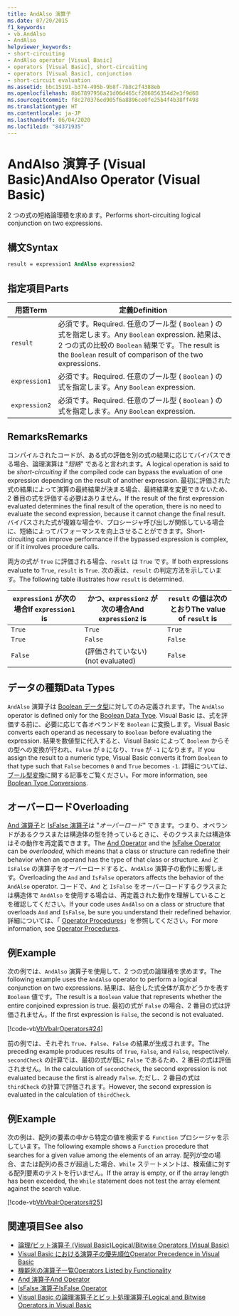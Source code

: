 ```yaml
---
title: AndAlso 演算子
ms.date: 07/20/2015
f1_keywords:
- vb.AndAlso
- AndAlso
helpviewer_keywords:
- short-circuiting
- AndAlso operator [Visual Basic]
- operators [Visual Basic], short-circuiting
- operators [Visual Basic], conjunction
- short-circuit evaluation
ms.assetid: bbc15191-b374-495b-9b8f-7b8c2f4388eb
ms.openlocfilehash: 8b67897956a21d06d465cf206856354d2e3f9d68
ms.sourcegitcommit: f8c270376ed905f6a8896ce0fe25b4f4b38ff498
ms.translationtype: HT
ms.contentlocale: ja-JP
ms.lasthandoff: 06/04/2020
ms.locfileid: "84371935"
---
```

# <a name="andalso-operator-visual-basic"></a><span data-ttu-id="111bc-102">AndAlso 演算子 (Visual Basic)</span><span class="sxs-lookup"><span data-stu-id="111bc-102">AndAlso Operator (Visual Basic)</span></span>
<span data-ttu-id="111bc-103">2 つの式の短絡論理積を求めます。</span><span class="sxs-lookup"><span data-stu-id="111bc-103">Performs short-circuiting logical conjunction on two expressions.</span></span>  
  
## <a name="syntax"></a><span data-ttu-id="111bc-104">構文</span><span class="sxs-lookup"><span data-stu-id="111bc-104">Syntax</span></span>  
  
```vb
result = expression1 AndAlso expression2  
```  
  
## <a name="parts"></a><span data-ttu-id="111bc-105">指定項目</span><span class="sxs-lookup"><span data-stu-id="111bc-105">Parts</span></span>  
  
|<span data-ttu-id="111bc-106">用語</span><span class="sxs-lookup"><span data-stu-id="111bc-106">Term</span></span>|<span data-ttu-id="111bc-107">定義</span><span class="sxs-lookup"><span data-stu-id="111bc-107">Definition</span></span>|  
|---|---|  
|`result`|<span data-ttu-id="111bc-108">必須です。</span><span class="sxs-lookup"><span data-stu-id="111bc-108">Required.</span></span> <span data-ttu-id="111bc-109">任意のブール型 ( `Boolean` ) の式を指定します。</span><span class="sxs-lookup"><span data-stu-id="111bc-109">Any `Boolean` expression.</span></span> <span data-ttu-id="111bc-110">結果は、2 つの式の比較の `Boolean` 結果です。</span><span class="sxs-lookup"><span data-stu-id="111bc-110">The result is the `Boolean` result of comparison of the two expressions.</span></span>|  
|`expression1`|<span data-ttu-id="111bc-111">必須です。</span><span class="sxs-lookup"><span data-stu-id="111bc-111">Required.</span></span> <span data-ttu-id="111bc-112">任意のブール型 ( `Boolean` ) の式を指定します。</span><span class="sxs-lookup"><span data-stu-id="111bc-112">Any `Boolean` expression.</span></span>|  
|`expression2`|<span data-ttu-id="111bc-113">必須です。</span><span class="sxs-lookup"><span data-stu-id="111bc-113">Required.</span></span> <span data-ttu-id="111bc-114">任意のブール型 ( `Boolean` ) の式を指定します。</span><span class="sxs-lookup"><span data-stu-id="111bc-114">Any `Boolean` expression.</span></span>|  
  
## <a name="remarks"></a><span data-ttu-id="111bc-115">Remarks</span><span class="sxs-lookup"><span data-stu-id="111bc-115">Remarks</span></span>  
 <span data-ttu-id="111bc-116">コンパイルされたコードが、ある式の評価を別の式の結果に応じてバイパスできる場合、論理演算は "*短絡*" であると言われます。</span><span class="sxs-lookup"><span data-stu-id="111bc-116">A logical operation is said to be *short-circuiting* if the compiled code can bypass the evaluation of one expression depending on the result of another expression.</span></span> <span data-ttu-id="111bc-117">最初に評価された式の結果によって演算の最終結果が決まる場合、最終結果を変更できないため、2 番目の式を評価する必要はありません。</span><span class="sxs-lookup"><span data-stu-id="111bc-117">If the result of the first expression evaluated determines the final result of the operation, there is no need to evaluate the second expression, because it cannot change the final result.</span></span> <span data-ttu-id="111bc-118">バイパスされた式が複雑な場合や、プロシージャ呼び出しが関係している場合に、短絡によってパフォーマンスを向上させることができます。</span><span class="sxs-lookup"><span data-stu-id="111bc-118">Short-circuiting can improve performance if the bypassed expression is complex, or if it involves procedure calls.</span></span>  
  
 <span data-ttu-id="111bc-119">両方の式が `True` に評価される場合、`result` は `True` です。</span><span class="sxs-lookup"><span data-stu-id="111bc-119">If both expressions evaluate to `True`, `result` is `True`.</span></span> <span data-ttu-id="111bc-120">次の表は、`result` の判定方法を示しています。</span><span class="sxs-lookup"><span data-stu-id="111bc-120">The following table illustrates how `result` is determined.</span></span>  
  
|<span data-ttu-id="111bc-121">`expression1` が次の場合</span><span class="sxs-lookup"><span data-stu-id="111bc-121">If `expression1` is</span></span>|<span data-ttu-id="111bc-122">かつ、`expression2` が次の場合</span><span class="sxs-lookup"><span data-stu-id="111bc-122">And `expression2` is</span></span>|<span data-ttu-id="111bc-123">`result` の値は次のとおり</span><span class="sxs-lookup"><span data-stu-id="111bc-123">The value of `result` is</span></span>|  
|---|---|---|  
|`True`|`True`|`True`|  
|`True`|`False`|`False`|  
|`False`|<span data-ttu-id="111bc-124">(評価されていない)</span><span class="sxs-lookup"><span data-stu-id="111bc-124">(not evaluated)</span></span>|`False`|  
  
## <a name="data-types"></a><span data-ttu-id="111bc-125">データの種類</span><span class="sxs-lookup"><span data-stu-id="111bc-125">Data Types</span></span>  
 <span data-ttu-id="111bc-126">`AndAlso` 演算子は [Boolean データ型](../data-types/boolean-data-type.md)に対してのみ定義されます。</span><span class="sxs-lookup"><span data-stu-id="111bc-126">The `AndAlso` operator is defined only for the [Boolean Data Type](../data-types/boolean-data-type.md).</span></span> <span data-ttu-id="111bc-127">Visual Basic は、式を評価する前に、必要に応じて各オペランドを `Boolean` に変換します。</span><span class="sxs-lookup"><span data-stu-id="111bc-127">Visual Basic converts each operand as necessary to `Boolean` before evaluating the expression.</span></span> <span data-ttu-id="111bc-128">結果を数値型に代入すると、Visual Basic によって `Boolean` からその型への変換が行われ、`False` が `0` になり、`True` が `-1` になります。</span><span class="sxs-lookup"><span data-stu-id="111bc-128">If you assign the result to a numeric type, Visual Basic converts it from `Boolean` to that type such that `False` becomes `0` and `True` becomes `-1`.</span></span>
<span data-ttu-id="111bc-129">詳細については、[ブール型変換](../data-types/boolean-data-type.md#type-conversions)に関する記事をご覧ください。</span><span class="sxs-lookup"><span data-stu-id="111bc-129">For more information, see [Boolean Type Conversions](../data-types/boolean-data-type.md#type-conversions).</span></span>
  
## <a name="overloading"></a><span data-ttu-id="111bc-130">オーバーロード</span><span class="sxs-lookup"><span data-stu-id="111bc-130">Overloading</span></span>  
 <span data-ttu-id="111bc-131">[And 演算子](and-operator.md)と [IsFalse 演算子](isfalse-operator.md)は "*オーバーロード*" できます。つまり、オペランドがあるクラスまたは構造体の型を持っているときに、そのクラスまたは構造体はその動作を再定義できます。</span><span class="sxs-lookup"><span data-stu-id="111bc-131">The [And Operator](and-operator.md) and the [IsFalse Operator](isfalse-operator.md) can be *overloaded*, which means that a class or structure can redefine their behavior when an operand has the type of that class or structure.</span></span> <span data-ttu-id="111bc-132">`And` と `IsFalse` の演算子をオーバーロードすると、`AndAlso` 演算子の動作に影響します。</span><span class="sxs-lookup"><span data-stu-id="111bc-132">Overloading the `And` and `IsFalse` operators affects the behavior of the `AndAlso` operator.</span></span> <span data-ttu-id="111bc-133">コードで、`And` と `IsFalse` をオーバーロードするクラスまたは構造体で `AndAlso` を使用する場合は、再定義された動作を理解していることを確認してください。</span><span class="sxs-lookup"><span data-stu-id="111bc-133">If your code uses `AndAlso` on a class or structure that overloads `And` and `IsFalse`, be sure you understand their redefined behavior.</span></span> <span data-ttu-id="111bc-134">詳細については、「 [Operator Procedures](../../programming-guide/language-features/procedures/operator-procedures.md)」を参照してください。</span><span class="sxs-lookup"><span data-stu-id="111bc-134">For more information, see [Operator Procedures](../../programming-guide/language-features/procedures/operator-procedures.md).</span></span>  
  
## <a name="example"></a><span data-ttu-id="111bc-135">例</span><span class="sxs-lookup"><span data-stu-id="111bc-135">Example</span></span>  
 <span data-ttu-id="111bc-136">次の例では、`AndAlso` 演算子を使用して、2 つの式の論理積を求めます。</span><span class="sxs-lookup"><span data-stu-id="111bc-136">The following example uses the `AndAlso` operator to perform a logical conjunction on two expressions.</span></span> <span data-ttu-id="111bc-137">結果は、結合した式全体が真かどうかを表す `Boolean` 値です。</span><span class="sxs-lookup"><span data-stu-id="111bc-137">The result is a `Boolean` value that represents whether the entire conjoined expression is true.</span></span> <span data-ttu-id="111bc-138">最初の式が `False` の場合、2 番目の式は評価されません。</span><span class="sxs-lookup"><span data-stu-id="111bc-138">If the first expression is `False`, the second is not evaluated.</span></span>  
  
 [!code-vb[VbVbalrOperators#24](~/samples/snippets/visualbasic/VS_Snippets_VBCSharp/VbVbalrOperators/VB/Class1.vb#24)]  
  
 <span data-ttu-id="111bc-139">前の例では、それぞれ `True`、`False`、`False` の結果が生成されます。</span><span class="sxs-lookup"><span data-stu-id="111bc-139">The preceding example produces results of `True`, `False`, and `False`, respectively.</span></span> <span data-ttu-id="111bc-140">`secondCheck` の計算では、最初の式が既に `False` であるため、2 番目の式は評価されません。</span><span class="sxs-lookup"><span data-stu-id="111bc-140">In the calculation of `secondCheck`, the second expression is not evaluated because the first is already `False`.</span></span> <span data-ttu-id="111bc-141">ただし、2 番目の式は `thirdCheck` の計算で評価されます。</span><span class="sxs-lookup"><span data-stu-id="111bc-141">However, the second expression is evaluated in the calculation of `thirdCheck`.</span></span>  
  
## <a name="example"></a><span data-ttu-id="111bc-142">例</span><span class="sxs-lookup"><span data-stu-id="111bc-142">Example</span></span>  
 <span data-ttu-id="111bc-143">次の例は、配列の要素の中から特定の値を検索する `Function` プロシージャを示しています。</span><span class="sxs-lookup"><span data-stu-id="111bc-143">The following example shows a `Function` procedure that searches for a given value among the elements of an array.</span></span> <span data-ttu-id="111bc-144">配列が空の場合、または配列の長さが超過した場合、`While` ステートメントは、検索値に対する配列要素のテストを行いません。</span><span class="sxs-lookup"><span data-stu-id="111bc-144">If the array is empty, or if the array length has been exceeded, the `While` statement does not test the array element against the search value.</span></span>  
  
 [!code-vb[VbVbalrOperators#25](~/samples/snippets/visualbasic/VS_Snippets_VBCSharp/VbVbalrOperators/VB/Class1.vb#25)]  
  
## <a name="see-also"></a><span data-ttu-id="111bc-145">関連項目</span><span class="sxs-lookup"><span data-stu-id="111bc-145">See also</span></span>

- [<span data-ttu-id="111bc-146">論理/ビット演算子 (Visual Basic)</span><span class="sxs-lookup"><span data-stu-id="111bc-146">Logical/Bitwise Operators (Visual Basic)</span></span>](logical-bitwise-operators.md)
- [<span data-ttu-id="111bc-147">Visual Basic における演算子の優先順位</span><span class="sxs-lookup"><span data-stu-id="111bc-147">Operator Precedence in Visual Basic</span></span>](operator-precedence.md)
- [<span data-ttu-id="111bc-148">機能別の演算子一覧</span><span class="sxs-lookup"><span data-stu-id="111bc-148">Operators Listed by Functionality</span></span>](operators-listed-by-functionality.md)
- [<span data-ttu-id="111bc-149">And 演算子</span><span class="sxs-lookup"><span data-stu-id="111bc-149">And Operator</span></span>](and-operator.md)
- [<span data-ttu-id="111bc-150">IsFalse 演算子</span><span class="sxs-lookup"><span data-stu-id="111bc-150">IsFalse Operator</span></span>](isfalse-operator.md)
- [<span data-ttu-id="111bc-151">Visual Basic の論理演算子とビット処理演算子</span><span class="sxs-lookup"><span data-stu-id="111bc-151">Logical and Bitwise Operators in Visual Basic</span></span>](../../programming-guide/language-features/operators-and-expressions/logical-and-bitwise-operators.md)

